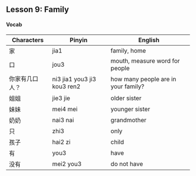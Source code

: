 ## Lesson 9: Family

#### Vocab

| Characters | Pinyin | English |
-------------|--------|----------
家 | jia1 | family, home
口 | jou3 | mouth, measure word for people
你家有几口人？ | ni3 jia1 you3 ji3 kou3 ren2 | how many people are in your family?
姐姐 | jie3 jie | older sister
妹妹 | mei4 mei | younger sister
奶奶 | nai3 nai | grandmother
只 | zhi3 | only
孩子 | hai2 zi | child
有 | you3 | have
没有 | mei2 you3 | do not have
